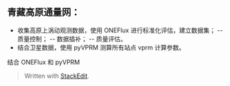 ## 青藏高原通量网：
- 收集高原上涡动观测数据，使用 ONEFlux 进行标准化评估，建立数据集；
-- 质量控制；
-- 数据插补；
-- 质量评估。
- 结合卫星数据，使用 pyVPRM 测算所有站点 vprm 计算参数。

结合 ONEFlux 和 pyVPRM


> Written with [StackEdit](https://stackedit.io/).
<!--stackedit_data:
eyJoaXN0b3J5IjpbMTY5Nzc0NzAyNSwtNzQzNTI0MTA2XX0=
-->